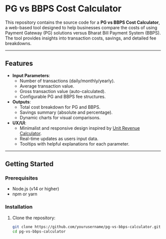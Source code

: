 # PG vs BBPS Cost Calculator

This repository contains the source code for a **PG vs BBPS Cost Calculator**, a web-based tool designed to help businesses compare the costs of using Payment Gateway (PG) solutions versus Bharat Bill Payment System (BBPS). The tool provides insights into transaction costs, savings, and detailed fee breakdowns.

---

## Features
- **Input Parameters**:
  - Number of transactions (daily/monthly/yearly).
  - Average transaction value.
  - Gross transaction value (auto-calculated).
  - Configurable PG and BBPS fee structures.
- **Outputs**:
  - Total cost breakdown for PG and BBPS.
  - Savings summary (absolute and percentage).
  - Dynamic charts for visual comparisons.
- **UX/UI**:
  - Minimalist and responsive design inspired by [Unit Revenue Calculator](https://www.unit.co/revenue-calculator).
  - Real-time updates as users input data.
  - Tooltips with helpful explanations for each parameter.

---

## Getting Started

### Prerequisites
- Node.js (v14 or higher)
- npm or yarn

### Installation
1. Clone the repository:
   ```bash
   git clone https://github.com/yourusername/pg-vs-bbps-calculator.git
   cd pg-vs-bbps-calculator